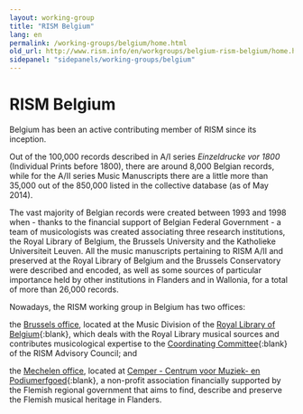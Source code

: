 ```yaml
---
layout: working-group
title: "RISM Belgium"
lang: en
permalink: /working-groups/belgium/home.html
old_url: http://www.rism.info/en/workgroups/belgium-rism-belgium/home.html
sidepanel: "sidepanels/working-groups/belgium"
---
```


# RISM Belgium

Belgium has been an active contributing member of RISM since its inception.

Out of the 100,000 records described in A/I series _Einzeldrucke vor 1800_ (Individual Prints before 1800), there are around 8,000 Belgian records, while for the A/II series Music Manuscripts there are a little more than 35,000 out of the 850,000 listed in the collective database (as of May 2014).

The vast majority of Belgian records were created between 1993 and 1998 when - thanks to the financial support of Belgian Federal Government - a team of musicologists was created associating three research institutions, the Royal Library of Belgium, the Brussels University and the Katholieke Universiteit Leuven. All the music manuscripts pertaining to RISM A/II and preserved at the Royal Library of Belgium and the Brussels Conservatory were described and encoded, as well as some sources of particular importance held by other institutions in Flanders and in Wallonia, for a total of more than 26,000 records.

Nowadays, the RISM working group in Belgium has two offices:

the [Brussels office](/working-groups/belgium/brussels.html), located at the Music Division of the [Royal Library of Belgium](https://www.kbr.be/en/collections/music/){:blank}, which deals with the Royal Library musical sources and contributes musicological expertise to the [Coordinating Committee](/organization.html){:blank} of the RISM Advisory Council; and

the [Mechelen office](/working-groups/belgium/mechelen.html), located at [Cemper - Centrum voor Muziek- en Podiumerfgoed](https://www.cemper.be/){:blank}, a non-profit association financially supported by the Flemish regional government that aims to find, describe and preserve the Flemish musical heritage in Flanders.

<!-- 
<iframe src="https://www.google.com/maps/d/embed?mid=zVkEV29Tbhz0.kJsXPEbQlNAA" width="625" height="480"></iframe> -->
